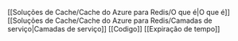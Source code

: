 [[Soluções de Cache/Cache do Azure para Redis/O que é|O que é]]
[[Soluções de Cache/Cache do Azure para Redis/Camadas de serviço|Camadas de serviço]]
[[Codigo]]
[[Expiração de tempo]]

